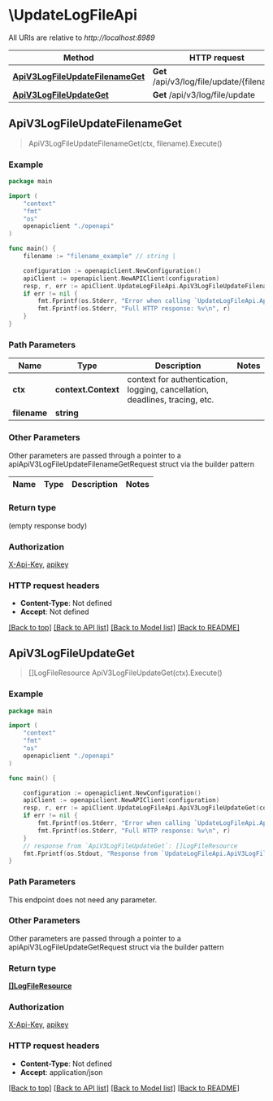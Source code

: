# \UpdateLogFileApi

All URIs are relative to *http://localhost:8989*

Method | HTTP request | Description
------------- | ------------- | -------------
[**ApiV3LogFileUpdateFilenameGet**](UpdateLogFileApi.md#ApiV3LogFileUpdateFilenameGet) | **Get** /api/v3/log/file/update/{filename} | 
[**ApiV3LogFileUpdateGet**](UpdateLogFileApi.md#ApiV3LogFileUpdateGet) | **Get** /api/v3/log/file/update | 



## ApiV3LogFileUpdateFilenameGet

> ApiV3LogFileUpdateFilenameGet(ctx, filename).Execute()



### Example

```go
package main

import (
    "context"
    "fmt"
    "os"
    openapiclient "./openapi"
)

func main() {
    filename := "filename_example" // string | 

    configuration := openapiclient.NewConfiguration()
    apiClient := openapiclient.NewAPIClient(configuration)
    resp, r, err := apiClient.UpdateLogFileApi.ApiV3LogFileUpdateFilenameGet(context.Background(), filename).Execute()
    if err != nil {
        fmt.Fprintf(os.Stderr, "Error when calling `UpdateLogFileApi.ApiV3LogFileUpdateFilenameGet``: %v\n", err)
        fmt.Fprintf(os.Stderr, "Full HTTP response: %v\n", r)
    }
}
```

### Path Parameters


Name | Type | Description  | Notes
------------- | ------------- | ------------- | -------------
**ctx** | **context.Context** | context for authentication, logging, cancellation, deadlines, tracing, etc.
**filename** | **string** |  | 

### Other Parameters

Other parameters are passed through a pointer to a apiApiV3LogFileUpdateFilenameGetRequest struct via the builder pattern


Name | Type | Description  | Notes
------------- | ------------- | ------------- | -------------


### Return type

 (empty response body)

### Authorization

[X-Api-Key](../README.md#X-Api-Key), [apikey](../README.md#apikey)

### HTTP request headers

- **Content-Type**: Not defined
- **Accept**: Not defined

[[Back to top]](#) [[Back to API list]](../README.md#documentation-for-api-endpoints)
[[Back to Model list]](../README.md#documentation-for-models)
[[Back to README]](../README.md)


## ApiV3LogFileUpdateGet

> []LogFileResource ApiV3LogFileUpdateGet(ctx).Execute()



### Example

```go
package main

import (
    "context"
    "fmt"
    "os"
    openapiclient "./openapi"
)

func main() {

    configuration := openapiclient.NewConfiguration()
    apiClient := openapiclient.NewAPIClient(configuration)
    resp, r, err := apiClient.UpdateLogFileApi.ApiV3LogFileUpdateGet(context.Background()).Execute()
    if err != nil {
        fmt.Fprintf(os.Stderr, "Error when calling `UpdateLogFileApi.ApiV3LogFileUpdateGet``: %v\n", err)
        fmt.Fprintf(os.Stderr, "Full HTTP response: %v\n", r)
    }
    // response from `ApiV3LogFileUpdateGet`: []LogFileResource
    fmt.Fprintf(os.Stdout, "Response from `UpdateLogFileApi.ApiV3LogFileUpdateGet`: %v\n", resp)
}
```

### Path Parameters

This endpoint does not need any parameter.

### Other Parameters

Other parameters are passed through a pointer to a apiApiV3LogFileUpdateGetRequest struct via the builder pattern


### Return type

[**[]LogFileResource**](LogFileResource.md)

### Authorization

[X-Api-Key](../README.md#X-Api-Key), [apikey](../README.md#apikey)

### HTTP request headers

- **Content-Type**: Not defined
- **Accept**: application/json

[[Back to top]](#) [[Back to API list]](../README.md#documentation-for-api-endpoints)
[[Back to Model list]](../README.md#documentation-for-models)
[[Back to README]](../README.md)

